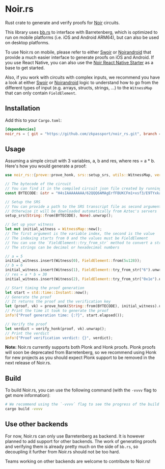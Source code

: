 # Noir.rs
Rust crate to generate and verify proofs for [Noir](https://github.com/noir-lang/noir) circuits. 

This library uses [bb.rs](https://github.com/zkpassport/aztec-packages/tree/v0.58.0/barretenberg/bb_rs) to interface with Barretenberg, which is optimized to run on mobile platforms (i.e. iOS and Android ARM64), but can also be used on desktop platforms.

To use Noir.rs on mobile, please refer to either [Swoir](https://github.com/Swoir/swoir) or [Noirandroid](https://github.com/madztheo/noir_android) that provide a much easier interface to generate proofs on iOS and Android. If you use React Native, you can also use the [Noir React Native Starter](https://github.com/madztheo/noir-react-native-starter) as a base to get started.

Also, if you work with circuits with complex inputs, we recommend you have a look at either [Swoir](https://github.com/Swoir/Swoir/blob/6881136c86d2b6c76a5dac1db5c458e71042793c/Sources/Swoir/Circuit.swift#L123) or [Noirandroid](https://github.com/madztheo/noir_android/blob/644e65b04e8b24f42f5cd103f1af2fe15951f215/lib/src/main/java/com/noirandroid/lib/Circuit.kt#L119) logic to understand how to go from the different types of input (e.g. arrays, structs, strings, ...) to the `WitnessMap` that can only contain `FieldElement`.

## Installation

Add this to your `Cargo.toml`:

```toml
[dependencies]
noir_rs = { git = "https://github.com/zkpassport/noir_rs.git", branch = "v0.36.0" }
```

## Usage

Assuming a simple circuit with 3 variables, a, b and res, where res = a * b. Here's how you would generate a proof:

```rust
use noir_rs::{prove::prove_honk, srs::setup_srs, utils::WitnessMap, verify::verify_honk};

// The bytecode of the circuit
// You can find it in the compiled circuit json file created by running `nargo compile`
const BYTECODE: &str = "H4sIAAAAAAAA/62QQQ6AMAgErfFBUKCFm1+xsf3/E9TYxka96SQEwmGyWTecjPu44aLdc93wDWzOu5cgMOfoMxIu4C2pAEsKioqisnolysoaLVkEQ6aMRYxKFY//ZYQj29T10XfhXv4PNvD4VlxNAQAA";

// Setup the SRS
// You can provide a path to the SRS transcript file as second argument
// Otherwise it will be downloaded automatically from Aztec's servers
setup_srs(String::from(BYTECODE), None).unwrap();

// Set up your witness
let mut initial_witness = WitnessMap::new();
// The first argument is the variable index, the second is the value
// The indexing starts from 0 and the values must be FieldElement
// You can use the `FieldElement::try_from_str` method to convert a string to a FieldElement
// The strings can be decimal or hexadecimal numbers

// a = 5
initial_witness.insert(Witness(0), FieldElement::from(5u128));
// b = 6
initial_witness.insert(Witness(1), FieldElement::try_from_str("6").unwrap());
// res = a * b = 30
initial_witness.insert(Witness(2), FieldElement::try_from_str("0x1e").unwrap());

// Start timing the proof generation
let start = std::time::Instant::now();
// Generate the proof
// It returns the proof and the verification key
let (proof, vk) = prove_honk(String::from(BYTECODE), initial_witness).unwrap();
// Print the time it took to generate the proof
info!("Proof generation time: {:?}", start.elapsed());

// Verify the proof
let verdict = verify_honk(proof, vk).unwrap();
// Print the verdict
info!("Proof verification verdict: {}", verdict);
```

**Note:** Noir.rs currently supports both Plonk and Honk proofs. Plonk proofs will soon be deprecated from Barretenberg, so we recommend using Honk for new projects as you should expect Plonk support to be removed in the next release of Noir.rs.

## Build

To build Noir.rs, you can use the following command (with the `-vvvv` flag to get more information):

```bash
# We recommend using the `-vvvv` flag to see the progress of the build as it can take several minutes
cargo build -vvvv
```

## Use other backends

For now, Noir.rs can only use Barretenberg as backend. It is however planned to add support for other backends. The work of generating proofs and verifying them is already pretty much on the side of `bb.rs`, so decoupling it further from Noir.rs should not be too hard.

Teams working on other backends are welcome to contribute to Noir.rs!
